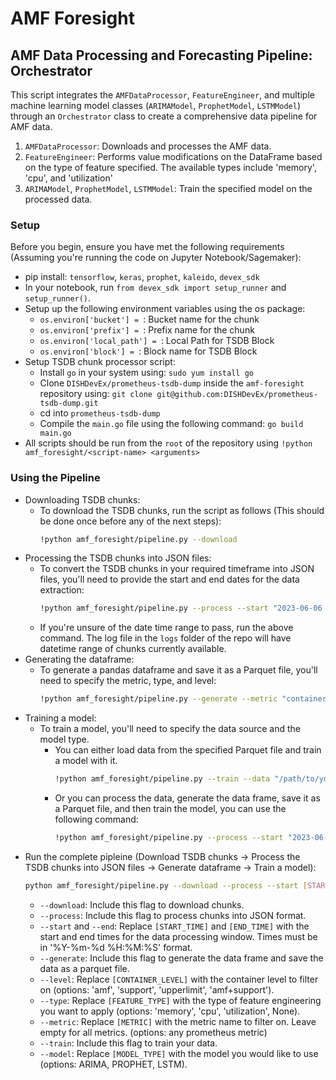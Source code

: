 # AMF Foresight

## AMF Data Processing and Forecasting Pipeline: Orchestrator
This script integrates the `AMFDataProcessor`, `FeatureEngineer`, and multiple machine learning model classes (`ARIMAModel`, `ProphetModel`, `LSTMModel`) through an `Orchestrator` class to create a comprehensive data pipeline for AMF data.

1. `AMFDataProcessor`: Downloads and processes the AMF data.
2. `FeatureEngineer`: Performs value modifications on the DataFrame based on the type of feature specified. The available types include 'memory', 'cpu', and 'utilization'
3. `ARIMAModel`, `ProphetModel`, `LSTMModel`: Train the specified model on the processed data.

### Setup
Before you begin, ensure you have met the following requirements (Assuming you're running the code on Jupyter Notebook/Sagemaker):
* pip install: `tensorflow`, `keras`, `prophet`, `kaleido`, `devex_sdk`
* In your notebook, run `from devex_sdk import setup_runner` and `setup_runner()`.
* Setup up the following environment variables using the os package:
  * `os.environ['bucket'] = `: Bucket name for the chunk
  * `os.environ['prefix'] = `: Prefix name for the chunk
  * `os.environ['local_path'] = `: Local Path for TSDB Block
  * `os.environ['block'] = `: Block name for TSDB Block
* Setup TSDB chunk processor script:
  * Install `go` in your system using: `sudo yum install go` 
  * Clone `DISHDevEx/prometheus-tsdb-dump` inside the `amf-foresight` repository using: ```git clone git@github.com:DISHDevEx/prometheus-tsdb-dump.git```
  * cd into `prometheus-tsdb-dump`
  * Compile the `main.go` file using the following command: `go build main.go`
* All scripts should be run from the `root` of the repository using ```!python amf_foresight/<script-name> <arguments>```

### Using the Pipeline
* Downloading TSDB chunks:
    - To download the TSDB chunks, run the script as follows (This should be done once before any of the next steps):
        ```bash
        !python amf_foresight/pipeline.py --download
        ```
* Processing the TSDB chunks into JSON files:
    - To convert the TSDB chunks in your required timeframe into JSON files, you'll need to provide the start and end dates for the data extraction:
        ```bash
        !python amf_foresight/pipeline.py --process --start "2023-06-06 14:00:00" --end "2023-06-06 16:00:00"
        ```
    - If you're unsure of the date time range to pass, run the above command. The log file in the `logs` folder of the repo will have datetime range of chunks currently available.
* Generating the dataframe:
    - To generate a pandas dataframe and save it as a Parquet file, you'll need to specify the metric, type, and level:
        ```bash
        !python amf_foresight/pipeline.py --generate --metric "container_cpu_usage_seconds_total" --type "utilization" --level "amf"
        ```    
* Training a model:
    - To train a model, you'll need to specify the data source and the model type. 
        - You can either load data from the specified Parquet file and train a model with it.
            ```bash
            !python amf_foresight/pipeline.py --train --data "/path/to/your/data.parquet" --model "ARIMA"
            ```
        - Or you can process the data, generate the data frame, save it as a Parquet file, and then train the model, you can use the following command:
            ```bash
            !python amf_foresight/pipeline.py --process --start "2023-06-06 14:00:00" --end "2023-06-06 16:00:00" --generate --metric "container_cpu_usage_seconds_total" --type "utilization" --level "amf" --train --model "ARIMA"
            ```
* Run the complete pipleine (Download TSDB chunks -> Process the TSDB chunks into JSON files -> Generate dataframe -> Train a model):
    ```bash
    python amf_foresight/pipeline.py --download --process --start [START_TIME] --end [END_TIME] --generate --level [CONTAINER_LEVEL] --type [FEATURE_TYPE] --metric [METRIC] --train --model [MODEL_TYPE]
    ```
    * `--download`: Include this flag to download chunks.
    * `--process`: Include this flag to process chunks into JSON format.
    * `--start` and `--end`: Replace `[START_TIME]` and `[END_TIME]` with the start and end times for the data processing window. Times must be in '%Y-%m-%d %H:%M:%S' format.
    * `--generate`: Include this flag to generate the data frame and save the data as a parquet file.
    * `--level`: Replace `[CONTAINER_LEVEL]` with the container level to filter on (options: 'amf', 'support', 'upperlimit', 'amf+support'). 
    * `--type`: Replace `[FEATURE_TYPE]` with the type of feature engineering you want to apply (options: 'memory', 'cpu', 'utilization', None).    
    * `--metric`: Replace `[METRIC]` with the metric name to filter on. Leave empty for all metrics. (options: any prometheus metric)
    * `--train`: Include this flag to train your data.
    * `--model`: Replace `[MODEL_TYPE]` with the model you would like to use (options: ARIMA, PROPHET, LSTM).

